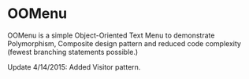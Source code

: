 # OOMenu
OOMenu is a simple Object-Oriented Text Menu to demonstrate Polymorphism, Composite design pattern and reduced code complexity (fewest branching statements possible.)

Update 4/14/2015:
Added Visitor pattern.
